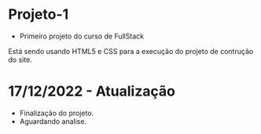 # Projeto-1

- Primeiro projeto do curso de FullStack 

Está sendo usando HTML5 e CSS para a execução do projeto de contrução do site.

# 17/12/2022 - Atualização 

- Finalização do projeto. 
- Aguardando analise.